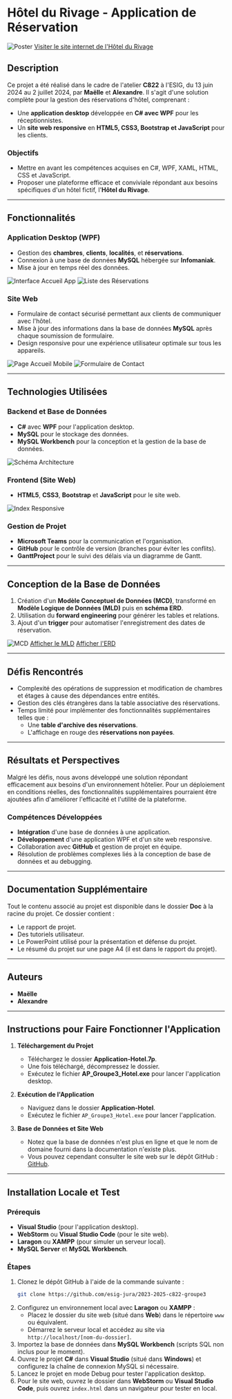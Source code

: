# Hôtel du Rivage - Application de Réservation

![Poster](Doc/img/Poster-Hotel-MHD-API.png)
[Visiter le site internet de l'Hôtel du Rivage](https://pitarchalexandre.github.io/hotel_du_rivage_site_web/)

## Description

Ce projet a été réalisé dans le cadre de l'atelier **C822** à l'ESIG, du 13 juin 2024 au 2 juillet 2024, par **Maëlle** et **Alexandre**. Il s'agit d'une solution complète pour la gestion des réservations d'hôtel, comprenant :

- Une **application desktop** développée en **C# avec WPF** pour les réceptionnistes.
- Un **site web responsive** en **HTML5, CSS3, Bootstrap et JavaScript** pour les clients.

### Objectifs

- Mettre en avant les compétences acquises en C#, WPF, XAML, HTML, CSS et JavaScript.
- Proposer une plateforme efficace et conviviale répondant aux besoins spécifiques d'un hôtel fictif, l'**Hôtel du Rivage**.

---

## Fonctionnalités

### Application Desktop (WPF)
- Gestion des **chambres**, **clients**, **localités**, et **réservations**.
- Connexion à une base de données **MySQL** hébergée sur **Infomaniak**.
- Mise à jour en temps réel des données.

![Interface Accueil App](Doc/img/interface-accueil-app.png)
![Liste des Réservations](Doc/img/reservationListView.png)

### Site Web
- Formulaire de contact sécurisé permettant aux clients de communiquer avec l'hôtel.
- Mise à jour des informations dans la base de données **MySQL** après chaque soumission de formulaire.
- Design responsive pour une expérience utilisateur optimale sur tous les appareils.

![Page Accueil Mobile](Doc/img/page-accueil-tel.PNG)
![Formulaire de Contact](Doc/img/formulaire.PNG)

---

## Technologies Utilisées

### Backend et Base de Données
- **C#** avec **WPF** pour l'application desktop.
- **MySQL** pour le stockage des données.
- **MySQL Workbench** pour la conception et la gestion de la base de données.

![Schéma Architecture](Doc/img/schema_architecture_du_systeme.png)

### Frontend (Site Web)
- **HTML5**, **CSS3**, **Bootstrap** et **JavaScript** pour le site web.

![Index Responsive](Doc/img/indexhtmlResponsive.PNG)

### Gestion de Projet
- **Microsoft Teams** pour la communication et l'organisation.
- **GitHub** pour le contrôle de version (branches pour éviter les conflits).
- **GanttProject** pour le suivi des délais via un diagramme de Gantt.

---

## Conception de la Base de Données

1. Création d'un **Modèle Conceptuel de Données (MCD)**, transformé en **Modèle Logique de Données (MLD)** puis en **schéma ERD**.
2. Utilisation du **forward engineering** pour générer les tables et relations.
3. Ajout d'un **trigger** pour automatiser l'enregistrement des dates de réservation.

![MCD](Doc/img/MCD-Hotel.PNG)
[Afficher le MLD](Doc/img/MLD-Hotel.PNG)
[Afficher l'ERD](Doc/img/ERD-Hotel.PNG)

---

## Défis Rencontrés

- Complexité des opérations de suppression et modification de chambres et étages à cause des dépendances entre entités.
- Gestion des clés étrangères dans la table associative des réservations.
- Temps limité pour implémenter des fonctionnalités supplémentaires telles que :
  - Une **table d'archive des réservations**.
  - L'affichage en rouge des **réservations non payées**.

---

## Résultats et Perspectives

Malgré les défis, nous avons développé une solution répondant efficacement aux besoins d'un environnement hôtelier. Pour un déploiement en conditions réelles, des fonctionnalités supplémentaires pourraient être ajoutées afin d'améliorer l'efficacité et l'utilité de la plateforme.

### Compétences Développées
- **Intégration** d'une base de données à une application.
- **Développement** d'une application WPF et d'un site web responsive.
- Collaboration avec **GitHub** et gestion de projet en équipe.
- Résolution de problèmes complexes liés à la conception de base de données et au debugging.

---

## Documentation Supplémentaire

Tout le contenu associé au projet est disponible dans le dossier **Doc** à la racine du projet. Ce dossier contient :

- Le rapport de projet.
- Des tutoriels utilisateur.
- Le PowerPoint utilisé pour la présentation et défense du projet.
- Le résumé du projet sur une page A4 (il est dans le rapport du projet).

---

## Auteurs

- **Maëlle**
- **Alexandre**

---

## Instructions pour Faire Fonctionner l'Application

1. **Téléchargement du Projet**
   - Téléchargez le dossier **Application-Hotel.7p**.
   - Une fois téléchargé, décompressez le dossier.
   - Exécutez le fichier **AP_Groupe3_Hotel.exe** pour lancer l'application desktop.

2. **Exécution de l'Application**
   - Naviguez dans le dossier **Application-Hotel**.
   - Exécutez le fichier `AP_Groupe3_Hotel.exe` pour lancer l'application.

3. **Base de Données et Site Web**
   - Notez que la base de données n'est plus en ligne et que le nom de domaine fourni dans la documentation n'existe plus.
   - Vous pouvez cependant consulter le site web sur le dépôt GitHub : [GitHub](https://github.com/esig-jura/2023-2025-c822-groupe3).

---

## Installation Locale et Test

### Prérequis
- **Visual Studio** (pour l'application desktop).
- **WebStorm** ou **Visual Studio Code** (pour le site web).
- **Laragon** ou **XAMPP** (pour simuler un serveur local).
- **MySQL Server** et **MySQL Workbench**.

### Étapes

1. Clonez le dépôt GitHub à l'aide de la commande suivante :
   ```bash
   git clone https://github.com/esig-jura/2023-2025-c822-groupe3
   ```
2. Configurez un environnement local avec **Laragon** ou **XAMPP** :
   - Placez le dossier du site web (situé dans **Web**) dans le répertoire `www` ou équivalent.
   - Démarrez le serveur local et accédez au site via `http://localhost/[nom-du-dossier]`.
3. Importez la base de données dans **MySQL Workbench** (scripts SQL non inclus pour le moment).
4. Ouvrez le projet **C#** dans **Visual Studio** (situé dans **Windows**) et configurez la chaîne de connexion MySQL si nécessaire.
5. Lancez le projet en mode Debug pour tester l'application desktop.
6. Pour le site web, ouvrez le dossier dans **WebStorm** ou **Visual Studio Code**, puis ouvrez `index.html` dans un navigateur pour tester en local.
